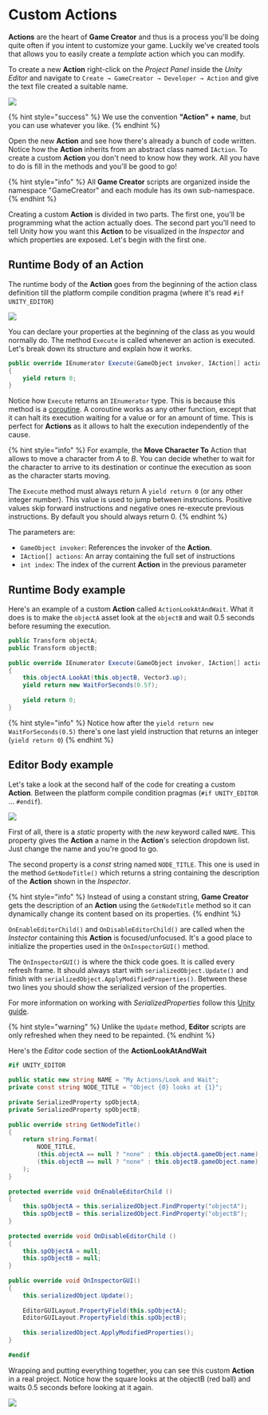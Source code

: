 # Custom Actions

**Actions** are the heart of **Game Creator** and thus is a process you'll be doing quite often if you intent to customize your game. Luckily we've created tools that allows you to easily create a _template_ action which you can modify.

To create a new **Action** right-click on the _Project Panel_ inside the _Unity Editor_ and navigate to `Create → GameCreator → Developer → Action` and give the text file created a suitable name.

![](../../.gitbook/assets/api-create-action.jpg)

{% hint style="success" %}
We use the convention **"Action" +** **name**, but you can use whatever you like.
{% endhint %}

Open the new **Action** and see how there's already a bunch of code written. Notice how the **Action** inherits from an abstract class named `IAction`. To create a custom **Action** you don't need to know how they work. All you have to do is fill in the methods and you'll be good to go!

{% hint style="info" %}
All **Game Creator** scripts are organized inside the namespace "GameCreator" and each module has its own sub-namespace.
{% endhint %}

Creating a custom **Action** is divided in two parts. The first one, you'll be programming what the action actually does. The second part you'll need to tell Unity how you want this **Action** to be visualized in the _Inspector_ and which properties are exposed. Let's begin with the first one.

## Runtime Body of an Action

The runtime body of the **Action** goes from the beginning of the action class definition till the platform compile condition pragma \(where it's read `#if UNITY_EDITOR`\)

![](../../.gitbook/assets/api-action-runtime.jpg)

You can declare your properties at the beginning of the class as you would normally do. The method `Execute` is called whenever an action is executed. Let's break down its structure and explain how it works.

```csharp
public override IEnumerator Execute(GameObject invoker, IAction[] actions, int index)
{
    yield return 0;
}
```

Notice how `Execute` returns an `IEnumerator` type. This is because this method is a [coroutine](https://docs.unity3d.com/Manual/Coroutines.html). A coroutine works as any other function, except that it can halt its execution waiting for a value or for an amount of time. This is perfect for **Actions** as it allows to halt the execution independently of the cause.

{% hint style="info" %}
For example, the **Move Character To** Action that allows to move a character from _A_ to _B_. You can decide whether to wait for the character to arrive to its destination or continue the execution as soon as the character starts moving.

The `Execute` method must always return A `yield return 0` \(or any other integer number\). This value is used to jump between instructions. Positive values skip forward instructions and negative ones re-execute previous instructions. By default you should always return 0.
{% endhint %}

The parameters are:

* `GameObject invoker`: References the invoker of the **Action**.
* `IAction[] actions`: An array containing the full set of instructions
* `int index`: The index of the current **Action** in the previous parameter

## Runtime Body example

Here's an example of a custom **Action** called `ActionLookAtAndWait`. What it does is to make the `objectA` asset look at the `objectB` and wait 0.5 seconds before resuming the execution.

```csharp
public Transform objectA;
public Transform objectB;
​
public override IEnumerator Execute(GameObject invoker, IAction[] actions, int index)
{
    this.objectA.LookAt(this.objectB, Vector3.up);
    yield return new WaitForSeconds(0.5f);
​
    yield return 0;
}
```

{% hint style="info" %}
Notice how after the `yield return new WaitForSeconds(0.5)` there's one last yield instruction that returns an integer \(`yield return 0`\)
{% endhint %}

## Editor Body example

Let's take a look at the second half of the code for creating a custom **Action**. Between the platform compile condition pragmas \(`#if UNITY_EDITOR` ... `#endif`\).

![](../../.gitbook/assets/api-action-editor.jpg)

First of all, there is a _static_ property with the _new_ keyword called `NAME`. This property gives the **Action** a name in the **Action**'s selection dropdown list. Just change the name and you're good to go.

The second property is a _const_ string named `NODE_TITLE`. This one is used in the method `GetNodeTitle()` which returns a string containing the description of the **Action** shown in the _Inspector_.

{% hint style="info" %}
Instead of using a constant string, **Game Creator** gets the description of an **Action** using the `GetNodeTitle` method so it can dynamically change its content based on its properties.
{% endhint %}

`OnEnableEditorChild()` and `OnDisableEditorChild()` are called when the _Instector_ containing this **Action** is focused/unfocused. It's a good place to initialize the properties used in the `OnInspectorGUI()` method.

The `OnInspectorGUI()` is where the thick code goes. It is called every refresh frame. It should always start with `serializedObject.Update()` and finish with `serializedObject.ApplyModifiedProperties()`. Between these two lines you should show the serialized version of the properties.

For more information on working with _SerializedProperties_ follow this [Unity guide](https://docs.unity3d.com/Manual/editor-CustomEditors.html).

{% hint style="warning" %}
Unlike the `Update` method, **Editor** scripts are only refreshed when they need to be repainted.
{% endhint %}

Here's the _Editor_ code section of the **ActionLookAtAndWait**

```csharp
#if UNITY_EDITOR
​
public static new string NAME = "My Actions/Look and Wait";
private const string NODE_TITLE = "Object {0} looks at {1}";
​
private SerializedProperty spObjectA;
private SerializedProperty spObjectB;
​
public override string GetNodeTitle()
{
    return string.Format(
        NODE_TITLE,
        (this.objectA == null ? "none" : this.objectA.gameObject.name),
        (this.objectB == null ? "none" : this.objectB.gameObject.name)
    );
}
​
protected override void OnEnableEditorChild ()
{
    this.spObjectA = this.serializedObject.FindProperty("objectA");
    this.spObjectB = this.serializedObject.FindProperty("objectB");
}
​
protected override void OnDisableEditorChild ()
{
    this.spObjectA = null;
    this.spObjectB = null;
}
​
public override void OnInspectorGUI()
{
    this.serializedObject.Update();
​
    EditorGUILayout.PropertyField(this.spObjectA);
    EditorGUILayout.PropertyField(this.spObjectB);
​
    this.serializedObject.ApplyModifiedProperties();
}
​
#endif
```

Wrapping and putting everything together, you can see this custom **Action** in a real project. Notice how the square looks at the objectB \(red ball\) and waits 0.5 seconds before looking at it again.

![](../../.gitbook/assets/actions-conditions.gif)

